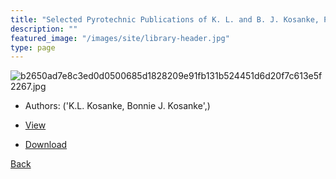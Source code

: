 ```yaml
---
title: "Selected Pyrotechnic Publications of K. L. and B. J. Kosanke, Part 6 (2001 and 2002)"
description: ""
featured_image: "/images/site/library-header.jpg"
type: page
---
```


![b2650ad7e8c3ed0d0500685d1828209e91fb131b524451d6d20f7c613e5f2267.jpg](https://drive.google.com/uc?export=view&id=1JjNmmEiHCJ0x4as0ybbsUTSJsjBwDi1x)
* Authors: ('K.L. Kosanke, Bonnie J. Kosanke',)
* [View](https://drive.google.com/uc?export=view&id=1kpXRD45tZfAafo9kQo5mE0x6tnoNAxBX)

* [Download](https://drive.google.com/uc?export=download&id=1kpXRD45tZfAafo9kQo5mE0x6tnoNAxBX)

[Back](http://localhost:1313/library/ebooks/
)